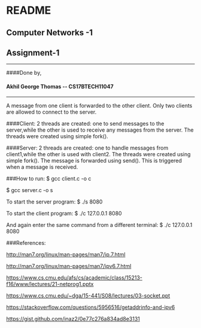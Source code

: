 # README
## Computer Networks -1 
## Assignment-1
---------------------

####Done by,
#### Akhil George Thomas  -- CS17BTECH11047

-------------------------------------
A message from one client is forwarded to the other client.
Only two clients are allowed to connect to the server.

####Client:
2 threads are created: one to send messages to the server,while the other is used to receive any messages from the server.
The threads were created using simple fork().



####Server:
2 threads are created: one to handle messages from client1,while the other is used with client2.
The threads were created using simple fork().
The message is forwarded using send(). This is triggered when a message is received.


###How to run:
$ gcc client.c -o c

$ gcc server.c -o s

To start the server program:
$ ./s 8080

To start the client program:
$ ./c 127.0.0.1 8080

And again enter the same command from a different terminal:
$ ./c 127.0.0.1 8080


###References:

http://man7.org/linux/man-pages/man7/ip.7.html

http://man7.org/linux/man-pages/man7/ipv6.7.html

https://www.cs.cmu.edu/afs/cs/academic/class/15213-f16/www/lectures/21-netprog1.pptx

https://www.cs.cmu.edu/~dga/15-441/S08/lectures/03-socket.ppt

https://stackoverflow.com/questions/5956516/getaddrinfo-and-ipv6

https://gist.github.com/inaz2/0e77c276a834ad8e3131
